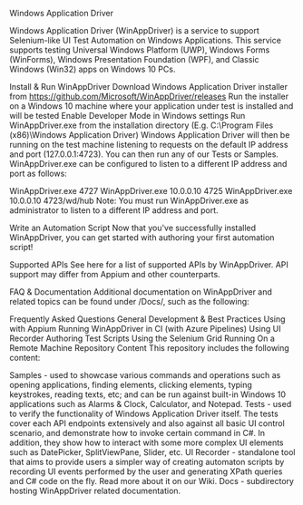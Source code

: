 Windows Application Driver

Windows Application Driver (WinAppDriver) is a service to support Selenium-like UI Test Automation on Windows Applications. This service supports testing Universal Windows Platform (UWP), Windows Forms (WinForms), Windows Presentation Foundation (WPF), and Classic Windows (Win32) apps on Windows 10 PCs.

Install & Run WinAppDriver
Download Windows Application Driver installer from https://github.com/Microsoft/WinAppDriver/releases
Run the installer on a Windows 10 machine where your application under test is installed and will be tested
Enable Developer Mode in Windows settings
Run WinAppDriver.exe from the installation directory (E.g. C:\Program Files (x86)\Windows Application Driver)
Windows Application Driver will then be running on the test machine listening to requests on the default IP address and port (127.0.0.1:4723). You can then run any of our Tests or Samples. WinAppDriver.exe can be configured to listen to a different IP address and port as follows:

WinAppDriver.exe 4727
WinAppDriver.exe 10.0.0.10 4725
WinAppDriver.exe 10.0.0.10 4723/wd/hub
Note: You must run WinAppDriver.exe as administrator to listen to a different IP address and port.

Write an Automation Script
Now that you've successfully installed WinAppDriver, you can get started with authoring your first automation script!

Supported APIs
See here for a list of supported APIs by WinAppDriver. API support may differ from Appium and other counterparts.

FAQ & Documentation
Additional documentation on WinAppDriver and related topics can be found under /Docs/, such as the following:

Frequently Asked Questions
General Development & Best Practices
Using with Appium
Running WinAppDriver in CI (with Azure Pipelines)
Using UI Recorder
Authoring Test Scripts
Using the Selenium Grid
Running On a Remote Machine
Repository Content
This repository includes the following content:

Samples - used to showcase various commands and operations such as opening applications, finding elements, clicking elements, typing keystrokes, reading texts, etc; and can be run against built-in Windows 10 applications such as Alarms & Clock, Calculator, and Notepad.
Tests - used to verify the functionality of Windows Application Driver itself. The tests cover each API endpoints extensively and also against all basic UI control scenario, and demonstrate how to invoke certain command in C#. In addition, they show how to interact with some more complex UI elements such as DatePicker, SplitViewPane, Slider, etc.
UI Recorder - standalone tool that aims to provide users a simpler way of creating automaton scripts by recording UI events performed by the user and generating XPath queries and C# code on the fly. Read more about it on our Wiki.
Docs - subdirectory hosting WinAppDriver related documentation.
